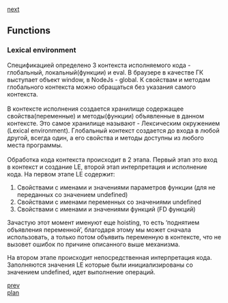 <a href="03.md">next</a>

<h2>Functions</h2>

<h3>
Lexical environment
</h3>

<div>
Спецификацией определено 3 контекста исполняемого кода - глобальный, локальный(функции) и eval.
В браузере в качестве ГК выступает объект window, в NodeJs - global.
К свойствам и методам глобального контекста можно обращаться без указания самого контекста.
</div>

<br/>

<div>
В контексте исполнения создается хранилище содержащее свойства(переменные) и методы(функции) объявленные в данном контексте.
Это самое хранилище называют - Лексическим окружением (Lexical environment).
Глобальный контекст создается до входа в любой другой, всегда один, а его свойства и методы доступны из любого места программы.
</div>

<br/>

<div>
Обработка кода контекста происходит в 2 этапа. Первый этап это вход в контекст и создание LE, второй этап интерпретация и исполнение кода.
На первом этапе LE содержит:
<ol>
<li>
Свойствами с именами и значениями параметров функции (для не переданных со значением undefined)
</li>
<li>
Свойствами с именами переменных со значениями undefined
</li>
<li>
Свойствами с именами и значениями функций (FD функций)
</li>
</ol>

Зачастую этот момент именуют еще hoisting, то есть ‘поднятием объявления переменной’,
благодаря этому мы может сначала использовать, а только потом объявить переменную в контексте,
что не вызовет ошибок по причине описанного выше механизма.

<div>
На втором этапе происходит непосредственная интерпретация кода.
Заполняются значения LE которые были инициализированы со значением undefined, идет выполнение операций.
</div>
</div>

<a href="01.md">prev</a>
<br/>
<a href="00.md">plan</a>
